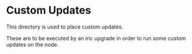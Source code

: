 # Custom Updates

This directory is used to place custom updates.

These are to be executed by an iric upgrade in order to run some custom updates on the node.
